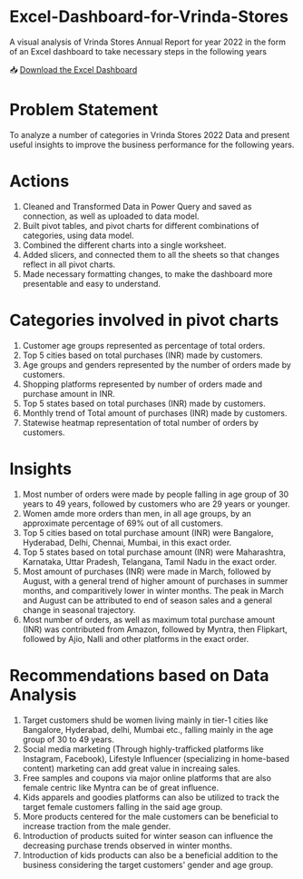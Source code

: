 # Excel-Dashboard-for-Vrinda-Stores
A visual analysis of Vrinda Stores Annual Report for year 2022 in the form of an Excel dashboard to take necessary steps in the following years

📥 [Download the Excel Dashboard](https://github.com/AkshitaVashishth/Excel-Dashboard-for-Vrinda-Stores/raw/main/VrindaStoresDashboard.xlsx)

# Problem Statement #
To analyze a number of categories in Vrinda Stores 2022 Data and present useful insights to improve the business performance for the following years.

# Actions
1. Cleaned and Transformed Data in Power Query and saved as connection, as well as uploaded to data model.
2. Built pivot tables, and pivot charts for different combinations of categories, using data model.
3. Combined the different charts into a single worksheet.
4. Added slicers, and connected them to all the sheets so that changes reflect in all pivot charts.
5. Made necessary formatting changes, to make the dashboard more presentable and easy to understand.

# Categories involved in pivot charts
1. Customer age groups represented as percentage of total orders.
2. Top 5 cities based on total purchases (INR) made by customers.
3. Age groups and genders represented by the number of orders made by customers.
4. Shopping platforms represented by number of orders made and purchase amount in INR.
5. Top 5 states based on total purchases (INR) made by customers.
6. Monthly trend of Total amount of purchases (INR) made by customers.
7. Statewise heatmap representation of total number of orders by customers.

# Insights
1. Most number of orders were made by people falling in age group of 30 years to 49 years, followed by customers who are 29 years or younger.
2. Women amde more orders than men, in all age groups, by an approximate percentage of 69% out of all customers.
3. Top 5 cities based on total purchase amount (INR) were Bangalore, Hyderabad, Delhi, Chennai, Mumbai, in this exact order.
4. Top 5 states based on total purchase amount (INR) were Maharashtra, Karnataka, Uttar Pradesh, Telangana, Tamil Nadu in the exact order.
5. Most amount of purchases (INR) were made in March, followed by August, with a general trend of higher amount of purchases in summer months, and comparitively lower in winter months. The peak in March and August can be attributed to end of season sales and a general change in seasonal trajectory.
6. Most number of orders, as well as maximum total purchase amount (INR) was contributed from  Amazon, followed by Myntra, then Flipkart, followed by Ajio, Nalli and other platforms in the exact order.

# Recommendations based on Data Analysis
1. Target customers shuld be women living mainly in tier-1 cities like Bangalore, Hyderabad, delhi, Mumbai etc., falling mainly in the age group of 30 to 49 years.
2. Social media marketing (Through highly-trafficked platforms like Instagram, Facebook), Lifestyle Influencer (specializing in home-based content) marketing can add great value in increaing sales.
3. Free samples and coupons via major online platforms that are also female centric like Myntra can be of great influence.
4. Kids apparels and goodies platforms can also be utilized to track the target female customers falling in the said age group.
5. More products centered for the male customers can be beneficial to increase traction from the male gender.
6. Introduction of products suited for winter season can influence the decreasing purchase trends observed in winter months.
7. Introduction of kids products can also be a beneficial addition to the business considering the target customers' gender and age group.


   

